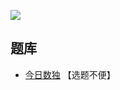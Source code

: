 ![](https://cn.sudoku.today/pic/02/answer/48872_79592.png)

## 题库
- [今日数独](https://cn.sudoku.today/g-answer-8-sudoku/) 【选题不便】